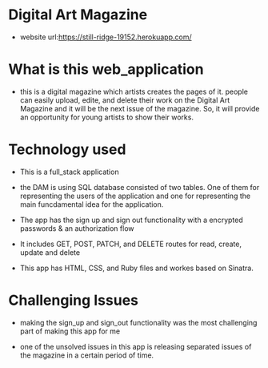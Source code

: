 # Digital Art Magazine

- website url:https://still-ridge-19152.herokuapp.com/


# What is this web_application

- this is a digital magazine which artists creates the pages of it. people can easily upload, edite, and delete their work on the Digital Art Magazine and it will be the next issue of the magazine. So, it will provide an opportunity for young artists to show their works. 


# Technology used

- This is a full_stack application

- the DAM is using SQL database consisted of two tables. One of them for representing the users of the application and one for representing the main funcdamental idea for the application.

- The app has the sign up and sign out functionality with a encrypted passwords & an authorization flow

- It includes GET, POST, PATCH, and DELETE routes for read, create, update and delete

- This app has HTML, CSS, and Ruby files and workes based on Sinatra.


# Challenging Issues

- making the sign_up and sign_out functionality was the most challenging part of making this app for me

- one of the unsolved issues in this app is releasing separated issues of the magazine in a certain period of time.

